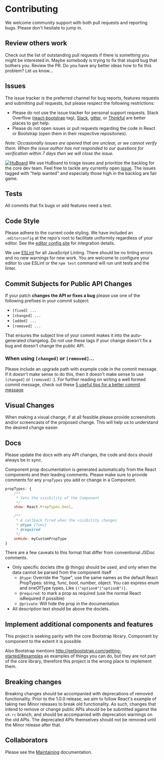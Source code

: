 # Contributing

We welcome community support with both pull requests and reporting bugs. Please
don't hesitate to jump in.

## Review others work

Check out the list of outstanding pull requests if there is something you might
be interested in. Maybe somebody is trying to fix that stupid bug that bothers
you. Review the PR. Do you have any better ideas how to fix this problem? Let us
know...

## Issues

The issue tracker is the preferred channel for bug reports, features requests
and submitting pull requests, but please respect the following restrictions:

- Please do not use the issue tracker for personal support requests. Stack
  Overflow ([react-bootstrap](http://stackoverflow.com/questions/tagged/react-bootstrap)
  tag), [Slack](http://www.reactiflux.com/), 
  [gitter](https://gitter.im/react-bootstrap/react-bootstrap), or 
  [Thinkful](http://start.thinkful.com/react/?utm_source=github&utm_medium=badge&utm_campaign=react-bootstrap) 
  are better places to get help.
- Please do not open issues or pull requests regarding the code in React or
  Bootstrap (open them in their respective repositories).

_Note: Occasionally issues are opened that are unclear, or we cannot verify them. When
the issue author has not responded to our questions for verification within 7
days then we will close the issue._

[![HuBoard][huboard-badge]][huboard] We use HuBoard to triage issues and
prioritize the backlog for the core dev team. Feel free to tackle any currently
open [issue][issues]. The issues tagged with "help wanted" and especially those
high in the backlog are fair game.

## Tests

All commits that fix bugs or add features need a test.

## Code Style

Please adhere to the current code styling. We have included an `.editorconfig`
at the repo's root to facilitate uniformity regardless of your editor. See the
[editor config site][editorconfig] for integration details.

We use [ESLint][eslint] for all JavaScript Linting. There should be no linting
errors and no new warnings for new work. You are welcome to configure your
editor to use ESLint or the `npm test` command will run unit tests and the
linter.

## Commit Subjects for Public API Changes

If your patch **changes the API or fixes a bug** please use one of the following
prefixes in your commit subject:

- `[fixed] ...`
- `[changed] ...`
- `[added] ...`
- `[removed] ...`

That ensures the subject line of your commit makes it into the auto-generated
changelog. Do not use these tags if your change doesn't fix a bug and doesn't
change the public API.

### When using `[changed]` or `[removed]`...

Please include an upgrade path with example code in the commit message.  If it
doesn't make sense to do this, then it doesn't make sense to use `[changed]` or
`[removed]` :). For further reading on writing a well formed commit message,
check out these [5 useful tips for a better commit message][commit-message]

## Visual Changes

When making a visual change, if at all feasible please provide screenshots
and/or screencasts of the proposed change. This will help us to understand the
desired change easier.

## Docs

Please update the docs with any API changes, the code and docs should always be
in sync.

Component prop documentation is generated automatically from the React components 
and their leading comments. Please make sure to provide comments for any `propTypes` you add 
or change in a Component.

```js
propTypes: {
    /**
     * Sets the visibility of the Component
     */
    show: React.PropTypes.bool,

    /**
     * A callback fired when the visibility changes
     * @type {func}
     * @required
     */
    onHide: myCustomPropType
}
```

There are a few caveats to this format that differ from conventional JSDoc comments.

- Only specific doclets (the @ things) should be used, and only when the data cannot be parsed from the component itself
    - `@type`: Override the "type", use the same names as the default React PropTypes: string, func, bool, number, object. You can express enum and oneOfType types, Like `{("optionA"|"optionB")}`.
    - `@required`: to mark a prop as required (use the normal React isRequired if possible)
    - `@private`: Will hide the prop in the documentation
- All description text should be above the doclets.

## Implement additional components and features

This project is seeking parity with the core Bootstrap library.
Component by component to the extent it is possible.

Also Bootstrap mentions http://getbootstrap.com/getting-started/#examples
as examples of things you can do, but they are not part of the core library,
therefore this project is the wrong place to implement them.

## Breaking changes

Breaking changes should be accompanied with deprecations of removed
functionality. Prior to the 1.0.0 release, we aim to follow React's example of
taking two Minor releases to break old functionality. As such, changes that
intend to remove or change public APIs should be be submitted against the
`vX-rc` branch, and should be accompanied with deprecation warnings on the old
APIs. The deprecated APIs themselves should not be removed until the Minor
release after that.


## Collaborators

Please see the [Maintaining](./MAINTAINING.md) documentation.

[huboard-badge]: https://img.shields.io/badge/Hu-Board-7965cc.svg
[huboard]: https://huboard.com/react-bootstrap/react-bootstrap

[issues]: https://github.com/react-bootstrap/react-bootstrap/issues

[editorconfig]: http://editorconfig.org
[eslint]: http://eslint.org
[commit-message]: http://robots.thoughtbot.com/5-useful-tips-for-a-better-commit-message
